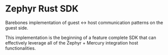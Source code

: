 # Zephyr Rust SDK

Barebones implementation of guest <-> host communication patterns on the guest side.

This implementation is the beginning of a feature complete SDK that can effectively
leverage all of the Zephyr + Mercury integration host functionalities.  
